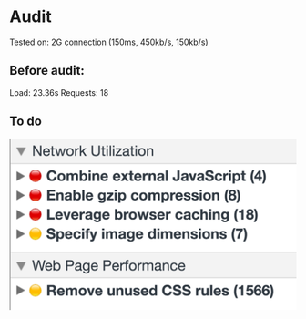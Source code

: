 # Audit

Tested on:  2G connection (150ms, 450kb/s, 150kb/s)

## Before audit:

Load:       23.36s
Requests:   18

## To do

![alt text](https://github.com/pierman1/performance-matters/blob/master/week-1/images/audits.png "Audit")


